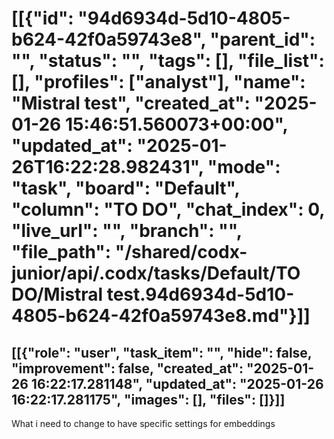 # [[{"id": "94d6934d-5d10-4805-b624-42f0a59743e8", "parent_id": "", "status": "", "tags": [], "file_list": [], "profiles": ["analyst"], "name": "Mistral test", "created_at": "2025-01-26 15:46:51.560073+00:00", "updated_at": "2025-01-26T16:22:28.982431", "mode": "task", "board": "Default", "column": "TO DO", "chat_index": 0, "live_url": "", "branch": "", "file_path": "/shared/codx-junior/api/.codx/tasks/Default/TO DO/Mistral test.94d6934d-5d10-4805-b624-42f0a59743e8.md"}]]
## [[{"role": "user", "task_item": "", "hide": false, "improvement": false, "created_at": "2025-01-26 16:22:17.281148", "updated_at": "2025-01-26 16:22:17.281175", "images": [], "files": []}]]
What i need to change to have specific settings for embeddings